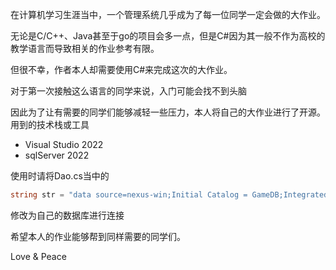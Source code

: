 在计算机学习生涯当中，一个管理系统几乎成为了每一位同学一定会做的大作业。

无论是C/C++、Java甚至于go的项目会多一点，但是C#因为其一般不作为高校的教学语言而导致相关的作业参考有限。

但很不幸，作者本人却需要使用C#来完成这次的大作业。

对于第一次接触这么语言的同学来说，入门可能会找不到头脑

因此为了让有需要的同学们能够减轻一些压力，本人将自己的大作业进行了开源。
用到的技术栈或工具

-  Visual Studio 2022
-  sqlServer 2022
  
  使用时请将Dao.cs当中的

```C#
string str = "data source=nexus-win;Initial Catalog = GameDB;Integrated Security = True";//数据库连接字符串
```

修改为自己的数据库进行连接

希望本人的作业能够帮到同样需要的同学们。

Love & Peace

